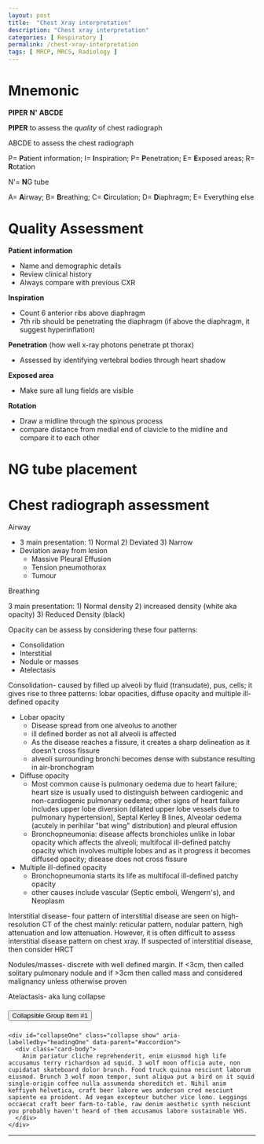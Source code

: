 ```yaml
---
layout: post
title:  "Chest Xray interpretation"
description: "Chest xray interpretation"
categories: [ Respiratory ] 
permalink: /chest-xray-interpretation
tags: [ MRCP, MRCS, Radiology ]
---
```


# Mnemonic

**PIPER** **N'** **ABCDE** 

**PIPER** to assess the *quality* of chest radiograph 

ABCDE to assess the chest radiograph 

P= **P**atient information; I= **I**nspiration; P= **P**enetration; E= **E**xposed areas; R= **R**otation

N'= **N**G tube 

A= **A**irway; B= **B**reathing; C= **C**irculation; D= **D**iaphragm; E= Everything else

# Quality Assessment

**Patient information** 

- Name and demographic details
- Review clinical history
- Always compare with previous CXR

**Inspiration** 

- Count 6 anterior ribs above diaphragm
- 7th rib should be penetrating the diaphragm (if above the diaphragm, it suggest hyperinflation)

**Penetration** (how well x-ray photons penetrate pt thorax)

- Assessed by identifying vertebral bodies through heart shadow

**Exposed area** 

- Make sure all lung fields are visible

**Rotation**

- Draw a midline through the spinous process
- compare distance from medial end of clavicle to the midline and compare it to each other

# NG tube placement

# Chest radiograph assessment

Airway 

- 3 main presentation: 1) Normal 2) Deviated 3) Narrow
- Deviation away from lesion
    - Massive Pleural Effusion
    - Tension pneumothorax
    - Tumour

Breathing

3 main presentation: 1) Normal density 2) increased density (white aka opacity) 3) Reduced Density (black) 

Opacity can be assess by considering these four patterns: 

- Consolidation
- Interstitial
- Nodule or masses
- Atelectasis

Consolidation- caused by filled up alveoli by fluid (transudate), pus, cells; it gives rise to three patterns: lobar opacities, diffuse opacity and multiple ill-defined opacity 

- Lobar opacity
    - Disease spread from one alveolus to another
    - ill defined border as not all alveoli is affected
    - As the disease reaches a fissure, it creates a sharp delineation as it doesn't cross fissure
    - alveoli surrounding bronchi becomes dense with substance resulting in air-bronchogram
- Diffuse opacity
    - Most common cause is pulmonary oedema due to heart failure; heart size is usually used to distinguish between cardiogenic and non-cardiogenic pulmonary oedema; other signs of heart failure includes upper lobe diversion (dilated upper lobe vessels due to pulmonary hypertension), Septal Kerley B lines, Alveolar oedema (acutely in perihilar "bat wing" distribution) and pleural effusion
    - Bronchopneumonia: disease affects bronchioles unlike in lobar opacity which affects the alveoli; multifocal ill-defined patchy opacity which involves multiple lobes and as it progress it becomes diffused opacity; disease does not cross fissure
- Multiple ill-defined opacity
    - Bronchopneumonia starts its life as multifocal ill-defined patchy opacity
    - other causes include vascular (Septic emboli, Wengern's), and Neoplasm

Interstitial disease- four pattern of interstitial disease are seen on high-resolution CT of the chest mainly: reticular pattern, nodular pattern, high attenuation and low attenuation. However, it is often difficult to assess interstitial disease pattern on chest xray. If suspected of interstitial disease, then consider HRCT 

Nodules/masses- discrete with well defined margin. If <3cm, then called solitary pulmonary nodule and if >3cm then called mass and considered malignancy unless otherwise proven

Atelactasis- aka lung collapse


<div id="accordion">
  <div class="card">
    <div class="card-header" id="headingOne">
      <h5 class="mb-0">
        <button class="btn btn-link" data-toggle="collapse" data-target="#collapseOne" aria-expanded="true" aria-controls="collapseOne">
          Collapsible Group Item #1
        </button>
      </h5>
    </div>

    <div id="collapseOne" class="collapse show" aria-labelledby="headingOne" data-parent="#accordion">
      <div class="card-body">
        Anim pariatur cliche reprehenderit, enim eiusmod high life accusamus terry richardson ad squid. 3 wolf moon officia aute, non cupidatat skateboard dolor brunch. Food truck quinoa nesciunt laborum eiusmod. Brunch 3 wolf moon tempor, sunt aliqua put a bird on it squid single-origin coffee nulla assumenda shoreditch et. Nihil anim keffiyeh helvetica, craft beer labore wes anderson cred nesciunt sapiente ea proident. Ad vegan excepteur butcher vice lomo. Leggings occaecat craft beer farm-to-table, raw denim aesthetic synth nesciunt you probably haven't heard of them accusamus labore sustainable VHS.
      </div>
    </div>
  </div>

---
